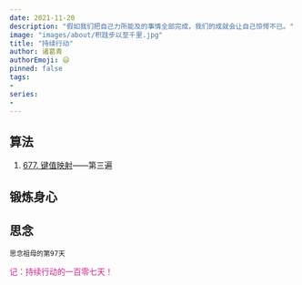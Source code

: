 ```yaml
---
date: 2021-11-20
description: "假如我们把自己力所能及的事情全部完成，我们的成就会让自己惊愕不已。"
image: "images/about/积跬步以至千里.jpg"
title: "持续行动"
author: 诸葛青
authorEmoji: 😃
pinned: false
tags:
- 
series:
-
---
```



## 算法
1. [677. 键值映射](https://leetcode-cn.com/problems/map-sum-pairs/)——第三遍


## 锻炼身心 

## 思念
``思念祖母的第97天``

<font color=VioletRed>记：持续行动的一百零七天！</font>


